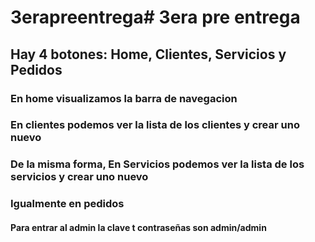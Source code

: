 # 3erapreentrega# 3era pre entrega
## Hay 4 botones: Home, Clientes, Servicios y Pedidos
### En home visualizamos la barra de navegacion
### En clientes podemos ver la lista de los clientes y crear uno nuevo
###  De la misma forma, En Servicios podemos ver la lista de los servicios y crear uno nuevo
### Igualmente en pedidos

#### Para entrar al admin la clave t contraseñas son admin/admin